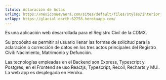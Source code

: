 ```yaml
---
titulo: Aclaración de Actas
urlImg: https://mexiconuevaera.com/sites/default/files/styles/interior_noticia/public/imagenes/2017/Dic/27/acta2.jpg?itok=NBvi9_WV
urlApp: https://glacial-earth-62758.herokuapp.com/
---
```


Es una aplicación web desarrollada para el Registro Civil de la CDMX.

Su propósito es permitir al usuario llenar las formas de 
solicitud para la aclaración o corrección de datos en los tres
actos principales del Registro Civil: Nacimiento, Matrimonio y Defunción.

Las tecnologías empleadas en el Backend son Express, Typescript y Postgres;
en el Frontend se uso Reactjs, Typescript, Recoil, Recharts y MUI. La 
web app es desplegada en Heroku.
